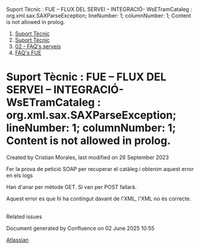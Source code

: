 Suport Tècnic : FUE – FLUX DEL SERVEI – INTEGRACIÓ- WsETramCataleg : org.xml.sax.SAXParseException; lineNumber: 1; columnNumber: 1; Content is not allowed in prolog.  

1.  [Suport Tècnic](index.html)
2.  [Suport Tècnic](13893782.html)
3.  [02 - FAQ's serveis](26313393.html)
4.  [FAQ's FUE](28705571.html)

Suport Tècnic : FUE – FLUX DEL SERVEI – INTEGRACIÓ- WsETramCataleg : org.xml.sax.SAXParseException; lineNumber: 1; columnNumber: 1; Content is not allowed in prolog.
=====================================================================================================================================================================

Created by Cristian Morales, last modified on 26 September 2023

Fer la prova de petició SOAP per recuperar el catàleg i obtenim aquest error en els logs

Han d'anar per mètode GET. Si van per POST fallarà.

Aquest error es que hi ha contingut davant de l'XML, l'XML no és correcte.  
 

Related issues

  

Document generated by Confluence on 02 June 2025 10:55

[Atlassian](http://www.atlassian.com/)
